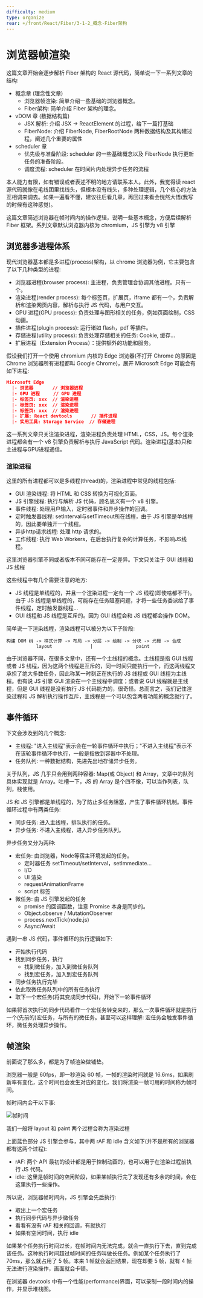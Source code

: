 ```yaml
---
difficulty: medium
type: organize
rear: +/front/React/Fiber/3-1-2_概念-Fiber架构
---
```


# 浏览器帧渲染

这篇文章开始会逐步解析 Fiber 架构的 React 源代码，简单说一下一系列文章的结构:
- 概念章 (理念性文章)
  - 浏览器帧渲染: 简单介绍一些基础的浏览器概念。
  - Fiber架构: 简单介绍 Fiber 架构的理念。
- vDOM 章 (数据结构篇)
  - JSX 解析: 介绍 JSX -> ReactElement 的过程，给下一篇打基础
  - FiberNode: 介绍 FiberNode, FiberRootNode 两种数据结构及其构建过程，阐述几个重要的属性
- scheduler 章
  - 优先级与准备阶段: scheduler 的一些基础概念以及 FiberNode 执行更新任务的准备阶段。
  - 调度流程: scheduler 在时间片内处理异步任务的流程

本人能力有限，如有错误或者表述不明的地方请联系本人。此外，我觉得读 react 源代码就像在毛线团里找线头，但根本没有线头，多种处理逻辑，几个核心的方法互相调来调去。如果一遍看不懂，建议往后看几章，再回过来看会恍然大悟(我写的时候有这种感觉)。

<p class="hint">这篇文章简述浏览器在帧时间内的操作逻辑，说明一些基本概念，方便后续解析 Fiber 框架。系列文章默认浏览器内核为 chromium，JS 引擎为 v8 引擎</p>

## 浏览器多进程体系

现代浏览器基本都是多进程(process)架构，以 chrome 浏览器为例，它主要包含了以下几种类型的进程:
- 浏览器进程(browser process): 主进程，负责管理合协调其他进程。只有一个。
- 渲染进程(render process): 每个标签页，扩展页，iframe 都有一个，负责解析和渲染网页内容，解析与执行 JS 代码，与用户交互。
- GPU 进程(GPU process): 负责处理与图形相关的任务，例如页面绘制，CSS 动画。
- 插件进程(plugin process): 运行诸如 flash，pdf 等插件。
- 存储进程(utility process): 负责处理存储相关的任务: Cookie, 缓存...
- 扩展进程（Extension Process）：提供额外的功能和服务。

假设我们打开一个使用 chromium 内核的 Edge 浏览器(不打开 Chrome 的原因是 Chrome 浏览器所有进程都叫 Google Chrome)，展开 Microsoft Edge 可能会有如下进程:

```json
Microsoft Edge
  |- 浏览器       // 浏览器进程
  |- GPU 进程     // GPU 进程
  |- 标签页: xxx  // 渲染进程
  |- 标签页: xxx  // 渲染进程
  |- 标签页: xxx  // 渲染进程
  |- 扩展: React devtools       // 插件进程
  |- 实用工具: Storage Service  // 存储进程
```

这一系列文章只关注渲染进程，渲染进程负责处理 HTML，CSS，JS。每个渲染进程都会有一个 v8 引擎负责解析与执行 JavaScript 代码。渲染进程(基本)只和主进程与GPU进程通信。

### 渲染进程

这里的所有进程都可以是多线程(thread)的，渲染进程中常见的线程包括:
- GUI 渲染线程: 将 HTML 和 CSS 转换为可视化页面。
- JS 引擎线程: 执行与解析 JS 代码，顾名思义有一个 v8 引擎。
- 事件线程: 处理用户输入，定时器事件和异步操作的回调。
- 定时触发器线程: setInterval与setTimeout所在线程，由于 JS 引擎是单线程的，因此要单独开一个线程。
- 异步http请求线程: 处理 http 请求的。
- 工作线程: 执行 Web Workers，在后台执行复杂的计算任务，不影响JS线程。

<p class="tip">这里浏览器引擎不同或者版本不同可能存在一定差异。下文只关注于 GUI 线程和 JS 线程</p>

这些线程中有几个需要注意的地方:
- JS 线程是单线程的，并且一个渲染进程一定有一个 JS 线程(即使啥都不干)。由于 JS 线程是单线程的，可能存在任务阻塞问题，才将一些任务委派给了事件线程，定时触发器线程...
- GUI 线程和 JS 线程是互斥的。因为 GUI 线程会和 JS 线程都会操作 DOM。

简单说一下渲染线程，渲染线程可以被分为以下子阶段: 
```text
构建 DOM 树 -> 样式计算 -> 布局 -> 分层 -> 绘制 -> 分块 -> 光栅 -> 合成
           layout              |                paint
```

<p class="discuss">由于浏览器不同，在很多文章中，还有一个主线程的概念。主线程是指 GUI 线程或者 JS 线程，因为这两个线程是互斥的，同一时间只能执行一个，而这两线程又承担了绝大多数任务，因此称某一时刻正在执行的 JS 线程或 GUI 线程为主线程。也有说 JS 引擎 GUI 渲染在一个主线程中调度；或者说 GUI 线程就是主线程，但是 GUI 线程是没有执行 JS 代码能力的，很奇怪。总而言之，我们记住渲染过程和 JS 解析执行操作互斥，主线程是一个可以包含两者功能的概念就行了。</p>

## 事件循环

下文会涉及到的几个概念:
- 主线程: "进入主线程"表示会在一轮事件循环中执行；"不进入主线程"表示不在该轮事件循环中执行，一般是指放到容器中不处理。
- 任务队列: 一种数据结构，先进先出地存储异步任务。

<p class="tip">关于队列，JS 几乎只会用到两种容器: Map(或 Object) 和 Array，文章中的队列具体实现就是 Array。吐槽一下，JS 的 Array 是个四不像，可以当作列表，队列，栈使用。</p>

JS 和 JS 引擎都是单线程的，为了防止多任务阻塞，产生了事件循环机制。事件循环过程中有两类任务:
- 同步任务: 进入主线程，排队执行的任务。
- 异步任务: 不进入主线程，进入异步任务队列。

异步任务又分为两种:
- 宏任务: 由浏览器，Node等宿主环境发起的任务。
  - 定时器任务 setTimeout/setInterval，setImmediate...
  - I/O
  - UI 渲染
  - requestAnimationFrame
  - script 标签
- 微任务: 由 JS 引擎发起的任务
  - promise 的回调函数，注意 Promise 本身是同步的。
  - Object.observe / MutationObserver
  - process.nextTick(node.js)
  - Async/Await

遇到一串 JS 代码，事件循环的执行逻辑如下:
- 开始执行代码
- 找到同步任务，执行
  - 找到微任务，加入到微任务队列
  - 找到宏任务，加入到宏任务队列
- 同步任务执行完毕
- 依此取微任务队列中的所有任务执行
- 取下一个宏任务(将其变成同步代码)，开始下一轮事件循环

如果将首次执行的同步代码看作一个宏任务转变来的，那么一次事件循环就是执行一个(先前的)宏任务，与所有的微任务。甚至可以这样理解: 宏任务会触发事件循环，微任务处理异步操作。

## 帧渲染

前面说了那么多，都是为了帧渲染做铺垫。

浏览器一般是 60fps，即一秒渲染 60 帧，一帧的渲染时间就是 16.6ms，如果刷新率有变化，这个时间也会发生对应的变化，我们将渲染一帧可用的时间称为帧时间。

帧时间内会干以下事:

![帧时间](https://pionpill-1316521854.cos.ap-shanghai.myqcloud.com/blog%2Fdiagrams%2Ffront%2FReact%2Fframe.svg)

<p class="tip">我们一般将 layout 和 paint 两个过程合称为渲染过程</p>

上面蓝色部分 JS 引擎会参与，其中两 rAF 和 idle 含义如下(并不是所有的浏览器都有这两个过程):
- rAF: 两个 API 最初的设计都是用于控制动画的，也可以用于在渲染过程前执行 JS 代码。
- idle: 这里是帧时间的空闲阶段，如果某帧执行完了发现还有多余的时间，会在这里执行一些操作。

所以说，浏览器帧时间内，JS 引擎会先后执行:
- 取出上一个宏任务
- 执行同步代码与异步微任务
- 看看有没有 rAF 相关的回调，有就执行
- 如果有空闲时间，执行 idle

如果某个任务执行时间过长，在帧时间内无法完成，就会一直执行下去，直到完成该任务。这种执行时间超过帧时间的任务叫做长任务。例如某个任务执行了 70ms，那么就占用了 5 帧。本来 1 帧就会返回结果，现在却要 5 帧，就有 4 帧无法进行渲染操作，画面就会卡顿。

<p class="tip">在浏览器 devtools 中有一个性能(performance)界面，可以录制一段时间内的操作，并显示堆栈图。</p>
